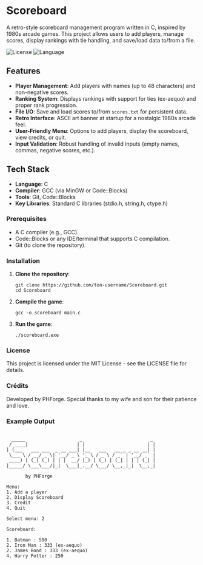 # Scoreboard

A retro-style scoreboard management program written in C, inspired by 1980s arcade games. This project allows users to add players, manage scores, display rankings with tie handling, and save/load data to/from a file.

![License](https://img.shields.io/badge/license-MIT-blue.svg)
![Language](https://img.shields.io/badge/language-C-green.svg)

## Features

- **Player Management**: Add players with names (up to 48 characters) and non-negative scores.
- **Ranking System**: Displays rankings with support for ties (ex-aequo) and proper rank progression.
- **File I/O**: Save and load scores to/from `scores.txt` for persistent data.
- **Retro Interface**: ASCII art banner at startup for a nostalgic 1980s arcade feel.
- **User-Friendly Menu**: Options to add players, display the scoreboard, view credits, or quit.
- **Input Validation**: Robust handling of invalid inputs (empty names, commas, negative scores, etc.).

## Tech Stack

- **Language**: C
- **Compiler**: GCC (via MinGW or Code::Blocks)
- **Tools**: Git, Code::Blocks
- **Key Libraries**: Standard C libraries (stdio.h, string.h, ctype.h)

### Prerequisites

- A C compiler (e.g., GCC).
- Code::Blocks or any IDE/terminal that supports C compilation.
- Git (to clone the repository).

### Installation

1. **Clone the repository**:
	```	
	git clone https://github.com/ton-username/Scoreboard.git
	cd Scoreboard
	```

2. **Compile the game**:
	```
	gcc -o scoreboard main.c
	```

3. **Run the game**:
	```
	./scoreboard.exe
	```

### License

This project is licensed under the MIT License - see the LICENSE file for details.

### Crédits

Developed by PHForge. Special thanks to my wife and son for their patience and love.

### Example Output

```

  _____                    _                         _
 / ____|                  | |                       | |
| (___   ___ ___  _ __ ___| |__   ___   __ _ _ __ __| |
 \___ \ / __/ _ \| '__/ _ \ '_ \ / _ \ / _` | '__/ _` |
 ____) | (_| (_) | | |  __/ |_) | (_) | (_| | | | (_| |
|_____/ \___\___/|_|  \___|_.__/ \___/ \__,_|_|  \__,_|

       by PHForge

Menu:
1. Add a player
2. Display Scoreboard
3. Credit
4. Quit

Select menu: 2

Scoreboard:

1. Batman : 500
2. Iron Man : 333 (ex-aequo)
2. James Bond : 333 (ex-aequo)
4. Harry Potter : 250
```